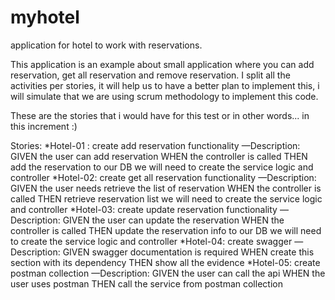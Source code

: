 # myhotel
application for hotel to work with reservations.

This application is an example about small application where you can add reservation, get all reservation and remove reservation.
I split all the activities per stories, it will help us to have a better plan to implement this, i will simulate that we are using scrum methodology to implement this code.

These are the stories that i would have for this test or in other words... in this increment :) 

Stories:
*Hotel-01 : create add reservation functionality
—Description: 
GIVEN the user can add reservation
WHEN the controller is called
THEN add the reservation to our DB
we will need to create the service logic and controller 
*Hotel-02: create get all reservation functionality
—Description: 
GIVEN the user needs retrieve the list of reservation
WHEN the controller is called
THEN retrieve reservation list
we will need to create the service logic and controller 
*Hotel-03: create update reservation functionality
—Description: 
GIVEN the user can update the reservation
WHEN the controller is called
THEN update the reservation info to our DB
we will need to create the service logic and controller 
*Hotel-04: create swagger 
—Description: 
GIVEN swagger documentation is required
WHEN create this section with its dependency
THEN show all the evidence
*Hotel-05: create postman collection
—Description:
GIVEN the user can call the api
WHEN the user uses postman 
THEN call the service from postman collection

